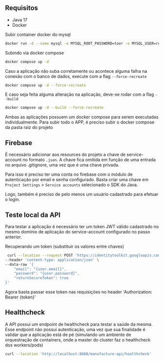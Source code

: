 ## Requisitos

- Java 17
- Docker

Subir container docker do mysql

````bash
docker run -d --name mysql -e MYSQL_ROOT_PASSWORD=toor -e MYSQL_USER=root -p 3306:3306 mysql:8.0.20 
````

Subindo via docker compose

````bash
docker compose up -d
````
Caso a aplicação não suba corretamente ou acontece alguma falha na conexão com o banco de dados, execute com a flag `--force-recreate`
````bash
docker compose up -d --force-recreate
````
E caso seja feita alguma alteração na aplicação, deve-se rodar com a flag `--build`

```bash
docker compose up -d --build --force-recreate
```

Ambas as aplicações possuem um docker compose para serem executadas individualmente. Para subir todo o APP, é preciso subir o docker compose da pasta raiz do projeto

## Firebase

É necessário adicionar aos resources do projeto a chave de service-account no formato `.json`.
A chave fica omitida em função de uma entrada no arquivo .gitignore, uma vez que é uma chave privada.

Para isso é preciso ter uma conta no firebase com o módulo de autenticação por email e senha configurado.
Basta criar uma chave em `Project Settings` > `Service accounts` selecionado o SDK do Java.

Logo, também é preciso de pelo menos um usuário cadastrado para efetuar o login.

## Teste local da API

Para testar a aplicação é necessário ter um token JWT válido cadastrado no mesmo domínio de aplicação do service-account configurado no passo anterior.

Recuperando um token (substituir os valores entre chaves)
````bash
 curl --location --request POST 'https://identitytoolkit.googleapis.com/v1/accounts:signInWithPassword?key={apikey}' \
--header 'content-type: application/json' \
--data-raw '{
    "email": "{user.email}",
    "password": "{user.password}",
    "returnSecureToken": true
}'
````

Agora basta passar esse token nas requisições no header 'Authorization: Bearer {token}'

## Healthcheck

A API possui um endpoint de healthcheck para testar a saúde da mesma. Esse endpoint não possui autenticação, uma vez que sua finalidade é validar que a aplicação está de pé (simulando um ambiente de orquestração de containers, onde a master do cluster faz o healthcheck dos workers/pods)

````bash
curl --location 'http://localhost:8080/manufacture-api/healthcheck'
````
